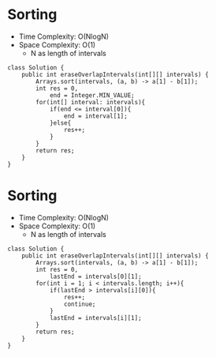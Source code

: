 # Sorting
* Time Complexity: O(NlogN)
* Space Complexity: O(1)
	* N as length of intervals
```
class Solution {
    public int eraseOverlapIntervals(int[][] intervals) {
        Arrays.sort(intervals, (a, b) -> a[1] - b[1]);
        int res = 0,
            end = Integer.MIN_VALUE;
        for(int[] interval: intervals){
            if(end <= interval[0]){
                end = interval[1];
            }else{
                res++;
            }
        }
        return res;
    }
}
```
# Sorting
* Time Complexity: O(NlogN)
* Space Complexity: O(1)
	* N as length of intervals
```
class Solution {
    public int eraseOverlapIntervals(int[][] intervals) {
        Arrays.sort(intervals, (a, b) -> a[1] - b[1]);
        int res = 0,
            lastEnd = intervals[0][1];
        for(int i = 1; i < intervals.length; i++){
            if(lastEnd > intervals[i][0]){
                res++;
                continue;
            }
            lastEnd = intervals[i][1];
        }
        return res;
    }
}
```
